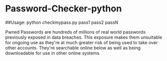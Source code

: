 # Password-Checker-python
##Usage: python checkmypass.py pass1 pass2 passN

Pwned Passwords are hundreds of millions of real world passwords previously exposed in data breaches. This exposure makes them unsuitable for ongoing use as they're at much greater risk of being used to take over other accounts. They're searchable online below as well as being downloadable for use in other online systems

